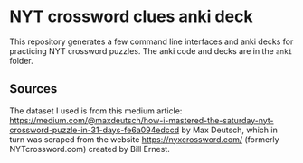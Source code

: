 # NYT crossword clues anki deck

This repository generates a few command line interfaces and anki decks for practicing NYT crossword puzzles. The anki code and decks are in the `anki` folder.

## Sources

The dataset I used is from this medium article: https://medium.com/@maxdeutsch/how-i-mastered-the-saturday-nyt-crossword-puzzle-in-31-days-fe6a094edccd by Max Deutsch, which in turn was scraped from the website https://nyxcrossword.com/ (formerly NYTcrossword.com) created by Bill Ernest.

